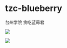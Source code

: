 # tzc-blueberry
台州学院 贪吃蓝莓君

![](http://thyrsi.com/t6/380/1538535627x-1404775605.png)

![](http://thyrsi.com/t6/380/1538535640x-1404775605.png)
